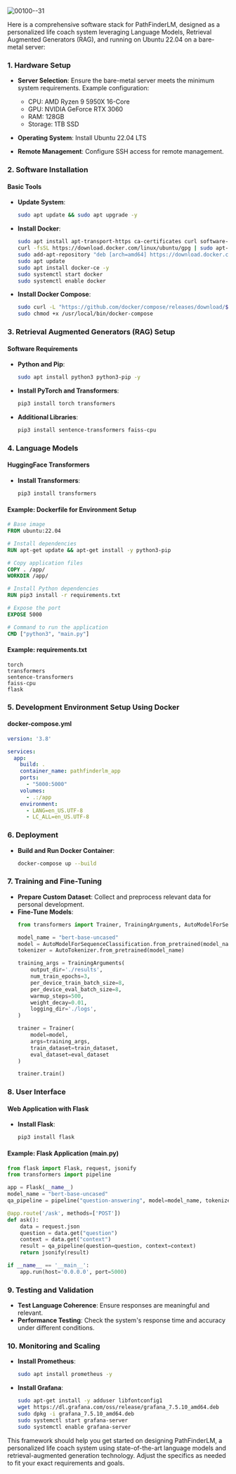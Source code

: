 ![00100--31](https://github.com/danindiana/PathfinderLM/assets/3030588/ef845116-ef1f-49ce-95b7-2fafc9022d94)


Here is a comprehensive software stack for PathFinderLM, designed as a personalized life coach system leveraging Language Models, Retrieval Augmented Generators (RAG), and running on Ubuntu 22.04 on a bare-metal server:

### 1. Hardware Setup
- **Server Selection**: Ensure the bare-metal server meets the minimum system requirements. Example configuration:
  - CPU: AMD Ryzen 9 5950X 16-Core
  - GPU: NVIDIA GeForce RTX 3060
  - RAM: 128GB
  - Storage: 1TB SSD

- **Operating System**: Install Ubuntu 22.04 LTS
- **Remote Management**: Configure SSH access for remote management.

### 2. Software Installation
#### Basic Tools
- **Update System**:
  ```bash
  sudo apt update && sudo apt upgrade -y
  ```

- **Install Docker**:
  ```bash
  sudo apt install apt-transport-https ca-certificates curl software-properties-common
  curl -fsSL https://download.docker.com/linux/ubuntu/gpg | sudo apt-key add -
  sudo add-apt-repository "deb [arch=amd64] https://download.docker.com/linux/ubuntu $(lsb_release -cs) stable"
  sudo apt update
  sudo apt install docker-ce -y
  sudo systemctl start docker
  sudo systemctl enable docker
  ```

- **Install Docker Compose**:
  ```bash
  sudo curl -L "https://github.com/docker/compose/releases/download/$(curl -s https://api.github.com/repos/docker/compose/releases/latest | grep tag_name | cut -d '"' -f 4)/docker-compose-$(uname -s)-$(uname -m)" -o /usr/local/bin/docker-compose
  sudo chmod +x /usr/local/bin/docker-compose
  ```

### 3. Retrieval Augmented Generators (RAG) Setup
#### Software Requirements
- **Python and Pip**:
  ```bash
  sudo apt install python3 python3-pip -y
  ```

- **Install PyTorch and Transformers**:
  ```bash
  pip3 install torch transformers
  ```

- **Additional Libraries**:
  ```bash
  pip3 install sentence-transformers faiss-cpu
  ```

### 4. Language Models
#### HuggingFace Transformers
- **Install Transformers**:
  ```bash
  pip3 install transformers
  ```

#### Example: Dockerfile for Environment Setup
```Dockerfile
# Base image
FROM ubuntu:22.04

# Install dependencies
RUN apt-get update && apt-get install -y python3-pip

# Copy application files
COPY . /app/
WORKDIR /app/

# Install Python dependencies
RUN pip3 install -r requirements.txt

# Expose the port
EXPOSE 5000

# Command to run the application
CMD ["python3", "main.py"]
```

#### Example: requirements.txt
```
torch
transformers
sentence-transformers
faiss-cpu
flask
```

### 5. Development Environment Setup Using Docker
#### docker-compose.yml
```yaml
version: '3.8'

services:
  app:
    build: .
    container_name: pathfinderlm_app
    ports:
      - "5000:5000"
    volumes:
      - .:/app
    environment:
      - LANG=en_US.UTF-8
      - LC_ALL=en_US.UTF-8
```

### 6. Deployment
- **Build and Run Docker Container**:
  ```bash
  docker-compose up --build
  ```

### 7. Training and Fine-Tuning
- **Prepare Custom Dataset**: Collect and preprocess relevant data for personal development.
- **Fine-Tune Models**:
  ```python
  from transformers import Trainer, TrainingArguments, AutoModelForSequenceClassification, AutoTokenizer

  model_name = "bert-base-uncased"
  model = AutoModelForSequenceClassification.from_pretrained(model_name)
  tokenizer = AutoTokenizer.from_pretrained(model_name)

  training_args = TrainingArguments(
      output_dir='./results',
      num_train_epochs=3,
      per_device_train_batch_size=8,
      per_device_eval_batch_size=8,
      warmup_steps=500,
      weight_decay=0.01,
      logging_dir='./logs',
  )

  trainer = Trainer(
      model=model,
      args=training_args,
      train_dataset=train_dataset,
      eval_dataset=eval_dataset
  )

  trainer.train()
  ```

### 8. User Interface
#### Web Application with Flask
- **Install Flask**:
  ```bash
  pip3 install flask
  ```

#### Example: Flask Application (main.py)
```python
from flask import Flask, request, jsonify
from transformers import pipeline

app = Flask(__name__)
model_name = "bert-base-uncased"
qa_pipeline = pipeline("question-answering", model=model_name, tokenizer=model_name)

@app.route('/ask', methods=['POST'])
def ask():
    data = request.json
    question = data.get("question")
    context = data.get("context")
    result = qa_pipeline(question=question, context=context)
    return jsonify(result)

if __name__ == '__main__':
    app.run(host='0.0.0.0', port=5000)
```

### 9. Testing and Validation
- **Test Language Coherence**: Ensure responses are meaningful and relevant.
- **Performance Testing**: Check the system's response time and accuracy under different conditions.

### 10. Monitoring and Scaling
- **Install Prometheus**:
  ```bash
  sudo apt install prometheus -y
  ```

- **Install Grafana**:
  ```bash
  sudo apt-get install -y adduser libfontconfig1
  wget https://dl.grafana.com/oss/release/grafana_7.5.10_amd64.deb
  sudo dpkg -i grafana_7.5.10_amd64.deb
  sudo systemctl start grafana-server
  sudo systemctl enable grafana-server
  ```

This framework should help you get started on designing PathFinderLM, a personalized life coach system using state-of-the-art language models and retrieval-augmented generation technology. Adjust the specifics as needed to fit your exact requirements and goals.
